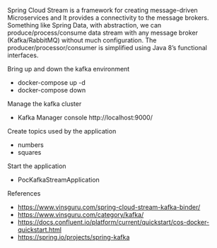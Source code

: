 Spring Cloud Stream is a framework for creating message-driven Microservices and It provides a connectivity to the message brokers. Something like Spring Data, with abstraction, we can produce/process/consume data stream with any message broker (Kafka/RabbitMQ) without much configuration.  The producer/processor/consumer is simplified using Java 8’s functional interfaces.

Bring up and down the kafka environment

- docker-compose up -d
- docker-compose down

Manage the kafka cluster

- Kafka Manager console http://localhost:9000/

Create topics used by the application

- numbers 
- squares 
  
Start the application
- PocKafkaStreamApplication
      
References
- https://www.vinsguru.com/spring-cloud-stream-kafka-binder/
- https://www.vinsguru.com/category/kafka/
- https://docs.confluent.io/platform/current/quickstart/cos-docker-quickstart.html
- https://spring.io/projects/spring-kafka

  
